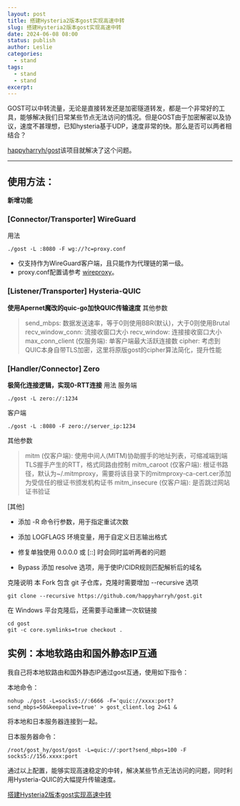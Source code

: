 ```yaml
---
layout: post
title: 搭建Hysteria2版本gost实现高速中转
slug: 搭建Hysteria2版本gost实现高速中转
date: 2024-06-08 08:00
status: publish
author: Leslie
categories: 
  - stand 
tags:
  - stand 
  - stand 
excerpt: 
---
```


GOST可以中转流量，无论是直接转发还是加密隧道转发，都是一个非常好的工具，能够解决我们日常某些节点无法访问的情况。但是GOST由于加密解密以及协议，速度不甚理想，已知hysteria基于UDP，速度非常的快。那么是否可以两者相结合？

[happyharryh/gost][]该项目就解决了这个问题。  

---

## 使用方法：
**新增功能**
### [Connector/Transporter] WireGuard
用法
```
./gost -L :8080 -F wg://?c=proxy.conf
```
- 仅支持作为WireGuard客户端，且只能作为代理链的第一级。
- proxy.conf配置请参考 [wireproxy][]。

### [Listener/Transporter] Hysteria-QUIC
**使用Apernet魔改的quic-go加快QUIC传输速度**
其他参数

> send_mbps: 数据发送速率，等于0则使用BBR(默认)，大于0则使用Brutal
> recv_window_conn: 流接收窗口大小
> recv_window: 连接接收窗口大小
> max_conn_client (仅服务端): 单客户端最大活跃连接数
> cipher: 考虑到QUIC本身自带TLS加密，这里将原版gost的cipher算法简化，提升性能

### [Handler/Connector] Zero
**极简化连接逻辑，实现0-RTT连接**
用法
服务端
```
./gost -L zero://:1234
```
客户端
```
./gost -L :8080 -F zero://server_ip:1234
```
其他参数

> mitm (仅客户端): 使用中间人(MITM)协助握手的地址列表，可缩减端到端TLS握手产生的RTT，格式同路由控制
> mitm_caroot (仅客户端): 根证书路径，默认为~/.mitmproxy，需要将该目录下的mitmproxy-ca-cert.cer添加为受信任的根证书颁发机构证书
> mitm_insecure (仅客户端): 是否跳过网站证书验证

[其他]
- 添加 -R 命令行参数，用于指定重试次数

- 添加 LOGFLAGS 环境变量，用于自定义日志输出格式

- 修复单独使用 0.0.0.0 或 [::] 时会同时监听两者的问题

- Bypass 添加 resolve 选项，用于使IP/CIDR规则匹配解析后的域名

克隆说明
本 Fork 包含 git 子仓库，克隆时需要增加 --recursive 选项

```
git clone --recursive https://github.com/happyharryh/gost.git
```
在 Windows 平台克隆后，还需要手动重建一次软链接

```
cd gost
git -c core.symlinks=true checkout .
```
## 实例：本地软路由和国外静态IP互通
我自己将本地软路由和国外静态IP通过gost互通，使用如下指令：

本地命令：
```
nohup ./gost -L=socks5://:6666 -F='quic://xxxx:port?send_mbps=50&keepalive=true' > gost_client.log 2>&1 &
```
将本地和日本服务器连接到一起。

日本服务器命令：

```
/root/gost_hy/gost/gost -L=quic://:port?send_mbps=100 -F socks5://156.xxxx:port
```
通过以上配置，能够实现高速稳定的中转，解决某些节点无法访问的问题，同时利用Hysteria-QUIC的大幅提升传输速度。

[happyharryh/gost]:https://github.com/happyharryh/gost
[wireproxy]:https://github.com/pufferffish/wireproxy/blob/master/README.md

[搭建Hysteria2版本gost实现高速中转](https://github.com/lesnolie/Marverick/issues/41)

